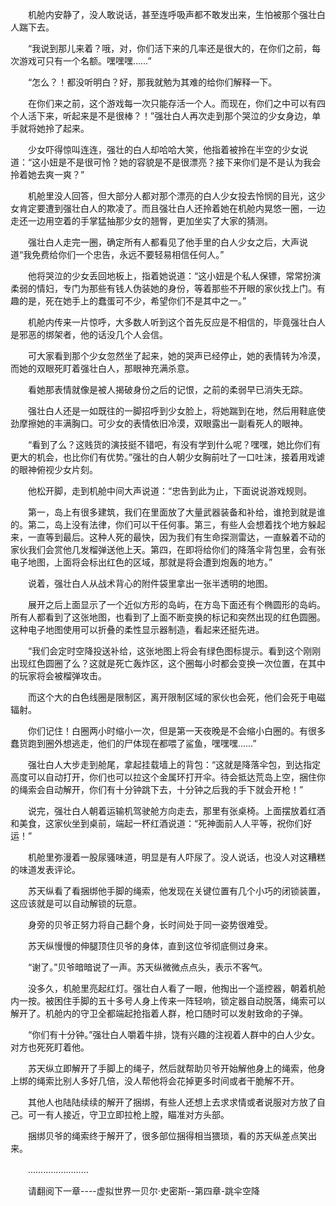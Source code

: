 <div class="read-content j_readContent" id="">
                <p>　　机舱内安静了，没人敢说话，甚至连呼吸声都不敢发出来，生怕被那个强壮白人踹下去。<p>　　“我说到那儿来着？哦，对，你们活下来的几率还是很大的，在你们之前，每次游戏可只有一个名额。嘿嘿嘿……”<p>　　“怎么？！都没听明白？好，那我就勉为其难的给你们解释一下。<p>　　在你们来之前，这个游戏每一次只能存活一个人。而现在，你们之中可以有四个人活下来，听起来是不是很棒？！”强壮白人再次走到那个哭泣的少女身边，单手就将她拎了起来。<p>　　少女吓得惊叫连连，强壮的白人却哈哈大笑，他指着被拎在半空的少女说道：“这小妞是不是很可怜？她的容貌是不是很漂亮？接下来你们是不是认为我会拎着她去爽一爽？”<p>　　机舱里没人回答，但大部分人都对那个漂亮的白人少女投去怜悯的目光，这少女肯定要遭到强壮白人的欺凌了。而且强壮白人还拎着她在机舱内晃悠一圈，一边走还一边用空着的手掌猛抽那少女的翘臀，更加坐实了大家的猜测。<p>　　强壮白人走完一圈，确定所有人都看见了他手里的白人少女之后，大声说道“我免费给你们一个忠告，永远不要轻易相信任何人。”<p>　　他将哭泣的少女丢回地板上，指着她说道：“这小妞是个私人保镖，常常扮演柔弱的情妇，专门为那些有钱人伪装她的身份，等着那些不开眼的家伙找上门。有趣的是，死在她手上的蠢蛋可不少，希望你们不是其中之一。”<p>　　机舱内传来一片惊呼，大多数人听到这个首先反应是不相信的，毕竟强壮白人是邪恶的绑架者，他的话没几个人会信。<p>　　可大家看到那个少女忽然坐了起来，她的哭声已经停止，她的表情转为冷漠，而她的双眼死盯着强壮白人，那眼神充满杀意。<p>　　看她那表情就像是被人揭破身份之后的记恨，之前的柔弱早已消失无踪。<p>　　强壮白人还是一如既往的一脚招呼到少女脸上，将她踹到在地，然后用鞋底使劲摩擦她的丰满胸口。可少女的表情依旧冷漠，双眼露出一副看死人的眼神。<p>　　“看到了么？这贱货的演技挺不错吧，有没有学到什么呢？嘿嘿，她比你们有更大的机会，也比你们有优势。”强壮的白人朝少女胸前吐了一口吐沫，接着用戏谑的眼神俯视少女片刻。<p>　　他松开脚，走到机舱中间大声说道：“忠告到此为止，下面说说游戏规则。<p>　　第一，岛上有很多建筑，我们在里面放了大量武器装备和补给，谁抢到就是谁的。第二，岛上没有法律，你们可以干任何事。第三，有些人会想着找个地方躲起来，一直等到最后。这种人死的最快，因为我们有生命探测雷达，一直躲着不动的家伙我们会赏他几发榴弹送他上天。第四，在即将给你们的降落伞背包里，会有张电子地图，上面将会标出红色的区域，那就是将会遭到炮轰的地方。”<p>　　说着，强壮白人从战术背心的附件袋里拿出一张半透明的地图。<p>　　展开之后上面显示了一个近似方形的岛屿，在方岛下面还有个椭圆形的岛屿。所有人都看到了这张地图，也看到了上面不断变换的标记和突然出现的红色圆圈。这种电子地图使用可以折叠的柔性显示器制造，看起来还挺先进。<p>　　“我们会定时空降投送补给，这张地图上将会有绿色图标提示。看到这个刚刚出现红色圆圈了么？这就是死亡轰炸区，这个圈每小时都会变换一次位置，在其中的玩家将会被榴弹攻击。<p>　　而这个大的白色线圈是限制区，离开限制区域的家伙也会死，他们会死于电磁辐射。<p>　　你们记住！白圈两小时缩小一次，但是第一天夜晚是不会缩小白圈的。有很多蠢货跑到圈外想逃走，他们的尸体现在都喂了鲨鱼，嘿嘿嘿……”<p>　　强壮白人大步走到舱尾，拿起挂载墙上的背包：“这就是降落伞包，到达指定高度可以自动打开，你们也可以拉这个金属环打开伞。待会抵达荒岛上空，捆住你的绳索会自动解开，你们有十分钟跳下去，十分钟之后我的手下就会开枪！”<p>　　说完，强壮白人朝着运输机驾驶舱方向走去，那里有张桌椅。上面摆放着红酒和美食，这家伙坐到桌前，端起一杯红酒说道：“死神面前人人平等，祝你们好运！”<p>　　机舱里弥漫着一股尿骚味道，明显是有人吓尿了。没人说话，也没人对这糟糕的味道发表评论。<p>　　苏天纵看了看捆绑他手脚的绳索，他发现在关键位置有几个小巧的闭锁装置，这应该就是可以自动解锁的玩意。<p>　　身旁的贝爷正努力将自己翻个身，长时间处于同一姿势很难受。<p>　　苏天纵慢慢的伸腿顶住贝爷的身体，直到这位爷彻底侧过身来。<p>　　“谢了。”贝爷暗暗说了一声。苏天纵微微点点头，表示不客气。<p>　　没多久，机舱里亮起红灯。强壮白人看了一眼，他掏出一个遥控器，朝着机舱内一按。被困住手脚的五十多号人身上传来一阵轻响，锁定器自动脱落，绳索可以解开了。机舱内的守卫全都端起抢指着人群，枪口随时可以发射致命的子弹。<p>　　“你们有十分钟。”强壮白人嚼着牛排，饶有兴趣的注视着人群中的白人少女。对方也死死盯着他。<p>　　苏天纵立即解开了手脚上的绳子，然后就帮助贝爷开始解他身上的绳索，他身上绑的绳索比别人多好几倍，没人帮他将会花掉更多时间或者干脆解不开。<p>　　其他人也陆陆续续的解开了捆绑，有些人还想上去求求情或者说服对方放了自己。可一有人接近，守卫立即拉枪上膛，瞄准对方头部。<p>　　捆绑贝爷的绳索终于解开了，很多部位捆得相当猥琐，看的苏天纵差点笑出来。<p>　　……………………<p>　　请翻阅下一章----虚拟世界一贝尔·史密斯--第四章-跳伞空降<p>　　<p> 
            </div>